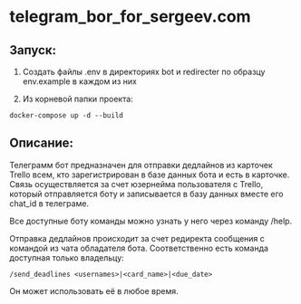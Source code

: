 # telegram_bor_for_sergeev.com

## Запуск:

1. Создать файлы .env в директориях bot и redirecter по образцу env.example в каждом из них

2. Из корневой папки проекта:
```
docker-compose up -d --build
```

## Описание:
Телеграмм бот предназначен для отправки дедлайнов из карточек Trello всем, кто зарегистрирован в базе данных бота и есть в карточке.
Связь осуществляется за счет юзернейма пользователя с Trello, который отправляется боту и записывается в базу данных вместе его chat_id в телеграме.

Все доступные боту команды можно узнать у него через команду /help.

Отправка дедлайнов происходит за счет редиректа сообщения с командой из чата обладателя бота.
Соответственно есть команда доступная только владельцу:
```
/send_deadlines <usernames>|<card_name>|<due_date>
```
Он может использовать её в любое время.